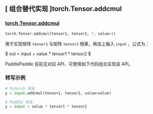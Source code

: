 ## [ 组合替代实现 ]torch.Tensor.addcmul

### [torch.Tensor.addcmul](https://pytorch.org/docs/stable/generated/torch.Tensor.addcmul.html#torch.Tensor.addcmul)
```python
torch.Tensor.addcmul(tensor1, tensor2, *, value=1)
```

用于实现矩阵 `tensor1` 与矩阵 `tensor2` 相乘，再加上输入 `input` ，公式为：

$ out =  input + value *  tensor1 * tensor2 $

PaddlePaddle 目前无对应 API，可使用如下代码组合实现该 API。

###  转写示例

```python
# Pytorch 写法
y = input.addcmul(tensor1, tensor2, value=value)

# Paddle 写法
y = input + value * tensor1 * tensor2
```
